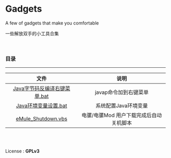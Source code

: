 # Gadgets
A few of gadgets that make you comfortable
  
一些解放双手的小工具合集
<br>
<br>
<br>
### 目录
---
文件 | 说明
:----: | :----:
[Java字节码反编译右键菜单.bat](/Windows/Java字节码反编译右键菜单.bat) | javap命令加到右键菜单
[Java环境变量设置.bat](/Windows/Java环境变量设置.bat) | 系统配置Java环境变量
[eMule_Shutdown.vbs](/Windows/eMule_Shutdown.vbs) | 电骡/电骡Mod 用户下载完成后自动关机脚本
<br>
<br>

License : **GPLv3**  


